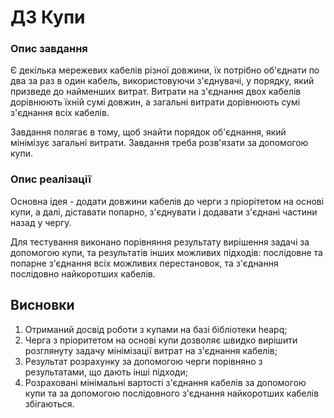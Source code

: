 # ДЗ Купи

### Опис завдання

Є декілька мережевих кабелів різної довжини, їх потрібно об'єднати по два за раз в один кабель,
використовуючи з'єднувачі, у порядку, який призведе до найменших витрат. Витрати на
з'єднання двох кабелів дорівнюють їхній сумі довжин, а загальні витрати дорівнюють сумі
з'єднання всіх кабелів.

Завдання полягає в тому, щоб знайти порядок об'єднання, який мінімізує загальні витрати.
Завдання треба розв'язати за допомогою купи.


### Опис реалізації

Основна ідея - додати довжини кабелів до черги з пріорітетом на основі купи, а далі,
діставати попарно, з'єднувати і додавати з'єднані частини назад у чергу.

Для тестування виконано порівняння результату вирішення задачі за допомогою купи, та
результатів інших можливих підходів: послідовне та попарне з'єднання всіх можливих
перестановок, та з'єднання послідовно найкоротших кабелів.

## Висновки

1. Отриманий досвід роботи з купами на базі бібліотеки heapq;
2. Черга з пріоритетом на основі купи дозволяє швидко вирішити розглянуту задачу мінімізації витрат на з'єднання кабелів;
3. Результат розрахунку за допомогою черги порівняно з результатами, що дають інші підходи;
4. Розраховані мінімальні вартості з'єднання кабелів за допомогою купи та за допомогою послідовного з'єднання найкоротших кабелів збігаються.
